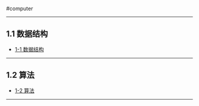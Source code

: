 #computer

---
## 1.1 数据结构

- [1-1 数据结构](libs/1%20绪论/1-1%20数据结构.md)

---
## 1.2 算法

- [1-2 算法](libs/1%20绪论/1-2%20算法.md)

---

